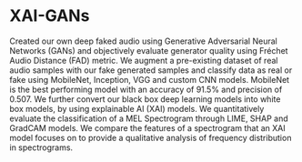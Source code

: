 # XAI-GANs

Created our own deep faked audio using Generative Adversarial Neural Networks (GANs) and objectively evaluate generator quality using Fréchet Audio Distance (FAD) metric. We augment a pre-existing dataset of real audio samples with our fake generated samples and classify data as real or fake using MobileNet, Inception, VGG and custom CNN models. MobileNet is the best performing model with an accuracy of 91.5% and precision of 0.507. We further convert our black box deep learning models into white box models, by using explainable AI (XAI) models. We quantitatively evaluate the classification of a MEL Spectrogram through LIME, SHAP and GradCAM models. We compare the features of a spectrogram that an XAI model focuses on to provide a qualitative analysis of frequency distribution in spectrograms.

